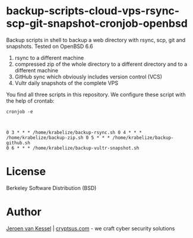# backup-scripts-cloud-vps-rsync-scp-git-snapshot-cronjob-openbsd
Backup scripts in shell to backup a web directory with rsync, scp, git and snapshots. Tested on OpenBSD 6.6

1) rsync to a different machine
2) compressed zip of the whole directory to a different directory and to a different machine
3) GitHub sync which obviously includes version control (VCS)
4) Vultr daily snapshots of the complete VPS 

You find all three scripts in this repository. We configure these script with the help of crontab:

<code>cronjob -e

0 3 * * * /home/krabelize/backup-rsync.sh
0 4 * * * /home/krabelize/backup-zip.sh
0 5 * * * /home/krabelize/backup-github.sh
0 6 * * * /home/krabelize/backup-vultr-snapshot.sh
</code>

# License
Berkeley Software Distribution (BSD)

# Author
[Jeroen van Kessel](https://twitter.com/jeroenvkessel) | [cryptsus.com](https://cryptsus.com) - we craft cyber security solutions
